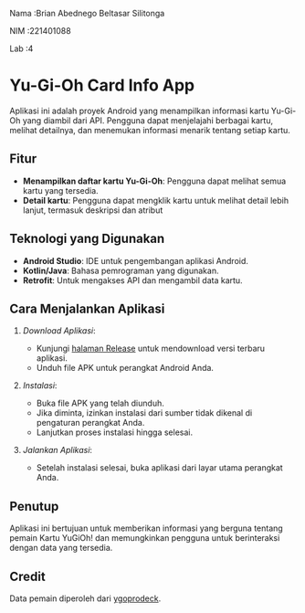 Nama   :Brian Abednego Beltasar Silitonga

NIM    :221401088

Lab    :4

# Yu-Gi-Oh Card Info App

Aplikasi ini adalah proyek Android yang menampilkan informasi kartu Yu-Gi-Oh yang diambil dari API. Pengguna dapat menjelajahi berbagai kartu, melihat detailnya, dan menemukan informasi menarik tentang setiap kartu.

## Fitur

- **Menampilkan daftar kartu Yu-Gi-Oh**: Pengguna dapat melihat semua kartu yang tersedia.
- **Detail kartu**: Pengguna dapat mengklik kartu untuk melihat detail lebih lanjut, termasuk deskripsi dan atribut

## Teknologi yang Digunakan

- **Android Studio**: IDE untuk pengembangan aplikasi Android.
- **Kotlin/Java**: Bahasa pemrograman yang digunakan.
- **Retrofit**: Untuk mengakses API dan mengambil data kartu.

## Cara Menjalankan Aplikasi

1. *Download Aplikasi*:
    - Kunjungi [halaman Release](https://github.com/BrianTzr/UTS_LAB_PEMOB) untuk mendownload versi terbaru aplikasi.
    - Unduh file APK untuk perangkat Android Anda.

2. *Instalasi*:
    - Buka file APK yang telah diunduh.
    - Jika diminta, izinkan instalasi dari sumber tidak dikenal di pengaturan perangkat Anda.
    - Lanjutkan proses instalasi hingga selesai.

3. *Jalankan Aplikasi*:
    - Setelah instalasi selesai, buka aplikasi dari layar utama perangkat Anda.
  
## Penutup

Aplikasi ini bertujuan untuk memberikan informasi yang berguna tentang pemain Kartu YuGiOh! dan memungkinkan pengguna untuk berinteraksi dengan data yang tersedia.

## Credit
Data pemain diperoleh dari [ygoprodeck](https://db.ygoprodeck.com/api/v7/cardinfo.php).
